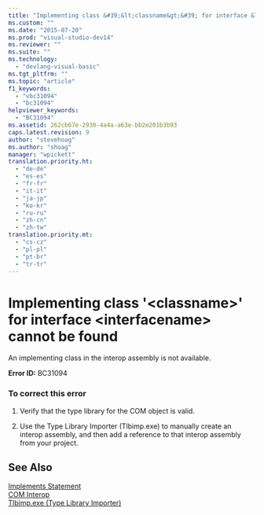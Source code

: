 ```yaml
---
title: "Implementing class &#39;&lt;classname&gt;&#39; for interface &lt;interfacename&gt; cannot be found | Microsoft Docs"
ms.custom: ""
ms.date: "2015-07-20"
ms.prod: "visual-studio-dev14"
ms.reviewer: ""
ms.suite: ""
ms.technology: 
  - "devlang-visual-basic"
ms.tgt_pltfrm: ""
ms.topic: "article"
f1_keywords: 
  - "vbc31094"
  - "bc31094"
helpviewer_keywords: 
  - "BC31094"
ms.assetid: 262cb67e-2930-4a4a-a63e-bb2e201b3b93
caps.latest.revision: 9
author: "stevehoag"
ms.author: "shoag"
manager: "wpickett"
translation.priority.ht: 
  - "de-de"
  - "es-es"
  - "fr-fr"
  - "it-it"
  - "ja-jp"
  - "ko-kr"
  - "ru-ru"
  - "zh-cn"
  - "zh-tw"
translation.priority.mt: 
  - "cs-cz"
  - "pl-pl"
  - "pt-br"
  - "tr-tr"
---
```

# Implementing class &#39;&lt;classname&gt;&#39; for interface &lt;interfacename&gt; cannot be found
An implementing class in the interop assembly is not available.  
  
 **Error ID:** BC31094  
  
### To correct this error  
  
1.  Verify that the type library for the COM object is valid.  
  
2.  Use the Type Library Importer (Tlbimp.exe) to manually create an interop assembly, and then add a reference to that interop assembly from your project.  
  
## See Also  
 [Implements Statement](../../visual-basic/language-reference/statements/implements-statement.md)   
 [COM Interop](../../visual-basic/programming-guide/com-interop/index.md)   
 [Tlbimp.exe (Type Library Importer)](../Topic/Tlbimp.exe%20\(Type%20Library%20Importer\).md)